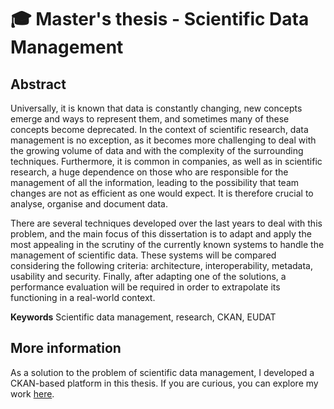 # :mortar_board: Master's thesis - Scientific Data Management

## Abstract 

Universally, it is known that data is constantly changing, new concepts emerge and ways to represent them, and sometimes many of these concepts become deprecated. In the context of scientific research, data management is no exception, as it becomes more challenging to deal with the growing volume of data and with the complexity of the surrounding techniques. Furthermore, it is common in companies, as well as in scientific research, a huge dependence on those who are responsible for the management of all the information, leading to the possibility that team changes are not as efficient as one would expect. It is therefore crucial to analyse, organise and document data.

There are several techniques developed over the last years to deal with this problem, and the main focus of this dissertation is to adapt and apply the most appealing in the scrutiny of the currently known systems to handle the management of scientific data. These systems will be compared considering the following criteria: architecture, interoperability, metadata, usability and security. Finally, after adapting one of the solutions, a performance evaluation will be required in order to extrapolate its functioning in a real-world context.

**Keywords** Scientific data management, research, CKAN, EUDAT

## More information

As a solution to the problem of scientific data management, I developed a CKAN-based platform in this thesis.
If you are curious, you can explore my work [here](https://github.com/priest110/ckan).
